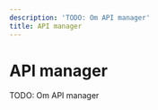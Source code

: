 ```yaml
---
description: 'TODO: Om API manager'
title: API manager
---
```


# API manager

TODO: Om API manager

